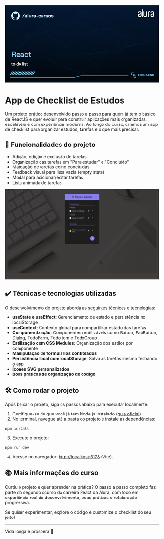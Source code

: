![](thumbnail.png)

# App de Checklist de Estudos

Um projeto prático desenvolvido passo a passo para quem já tem o básico de ReactJS e quer evoluir para construir aplicações mais organizadas, escaláveis e com experiência moderna. Ao longo do curso, criamos um app de checklist para organizar estudos, tarefas e o que mais precisar.

## 🔨 Funcionalidades do projeto

* Adição, edição e exclusão de tarefas
* Organização das tarefas em "Para estudar" e "Concluído"
* Marcação de tarefas como concluídas
* Feedback visual para lista vazia (empty state)
* Modal para adicionar/editar tarefas
* Lista animada de tarefas

![](screen-capture.png)

## ✔️ Técnicas e tecnologias utilizadas

O desenvolvimento do projeto aborda as seguintes técnicas e tecnologias:

* **useState e useEffect**: Gerenciamento de estado e persistência no localStorage
* **useContext**: Contexto global para compartilhar estado das tarefas
* **Componentização**: Componentes reutilizáveis como Button, FabButton, Dialog, TodoForm, TodoItem e TodoGroup
* **Estilização com CSS Modules**: Organização dos estilos por componente
* **Manipulação de formulários controlados**
* **Persistência local com localStorage**: Salva as tarefas mesmo fechando o app
* **Ícones SVG personalizados**
* **Boas práticas de organização de código**

## 🛠️ Como rodar o projeto

Após baixar o projeto, siga os passos abaixo para executar localmente:

1. Certifique-se de que você já tem Node.js instalado ([guia oficial](https://nodejs.org/en/download/)).
2. No terminal, navegue até a pasta do projeto e instale as dependências:

```bash
npm install
```

3. Execute o projeto:

```bash
npm run dev
```

4. Acesse no navegador: [http://localhost:5173](http://localhost:5173) (Vite).

## 📚 Mais informações do curso

Curtiu o projeto e quer aprender na prática? O passo a passo completo faz parte do segundo ccurso da carreira React da Alura, com foco em experiência real de desenvolvimento, boas práticas e refatoração progressiva.

Se quiser experimentar, explore o código e customize o checklist do seu jeito!

---

Vida longa e próspera 🚀

